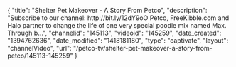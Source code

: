 {
    "title": "Shelter Pet Makeover - A Story From Petco",
    "description": "Subscribe to our channel: http:\/\/bit.ly\/12dY9oO Petco, FreeKibble.com and Halo partner to change the life of one very special poodle mix named Max. Through b...",
    "channelid": "145113",
    "videoid": "145259",
    "date_created": "1394762636",
    "date_modified": "1418181180",
    "type": "captivate",
    "layout": "channelVideo",
    "url": "\/petco-tv\/shelter-pet-makeover-a-story-from-petco\/145113-145259"
}